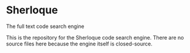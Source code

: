 # Sherloque

The full text code search engine

This is the repository for the Sherloque code search engine. There are no source files here because the engine itself is closed-source.
